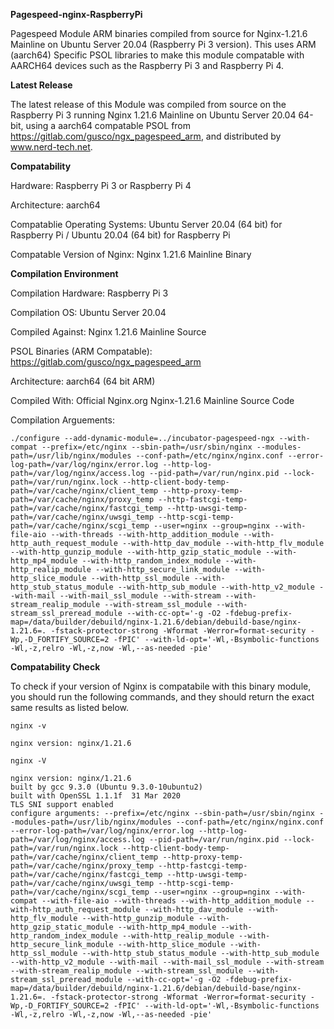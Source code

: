 **Pagespeed-nginx-RaspberryPi**

Pagespeed Module ARM binaries compiled from source for Nginx-1.21.6 Mainline on Ubuntu Server 20.04 (Raspberry Pi 3 version). 
This uses ARM (aarch64) Specific PSOL libraries to make this module compatable with AARCH64 devices such as the Raspberry Pi 3 and Raspberry Pi 4.

**Latest Release**

The latest release of this Module was compiled from source on the Raspberry Pi 3 running Nginx 1.21.6 Mainline on Ubuntu Server 20.04 64-bit, using a aarch64 compatable PSOL from https://gitlab.com/gusco/ngx_pagespeed_arm, and distributed by www.nerd-tech.net.

**Compatability**

Hardware: Raspberry Pi 3 or Raspberry Pi 4 

Architecture: aarch64 

Compatablie Operating Systems: Ubuntu Server 20.04 (64 bit) for Raspberry Pi / Ubuntu 20.04 (64 bit) for Raspberry Pi 

Compatable Version of Nginx: Nginx 1.21.6 Mainline Binary

**Compilation Environment**

Compilation Hardware: Raspberry Pi 3 

Compilation OS: Ubuntu Server 20.04 

Compiled Against: Nginx 1.21.6 Mainline Source 

PSOL Binaries (ARM Compatable): https://gitlab.com/gusco/ngx_pagespeed_arm 

Architecture: aarch64 (64 bit ARM) 

Compiled With: Official Nginx.org Nginx-1.21.6 Mainline Source Code 

Compilation Arguements:
```
./configure --add-dynamic-module=../incubator-pagespeed-ngx --with-compat --prefix=/etc/nginx --sbin-path=/usr/sbin/nginx --modules-path=/usr/lib/nginx/modules --conf-path=/etc/nginx/nginx.conf --error-log-path=/var/log/nginx/error.log --http-log-path=/var/log/nginx/access.log --pid-path=/var/run/nginx.pid --lock-path=/var/run/nginx.lock --http-client-body-temp-path=/var/cache/nginx/client_temp --http-proxy-temp-path=/var/cache/nginx/proxy_temp --http-fastcgi-temp-path=/var/cache/nginx/fastcgi_temp --http-uwsgi-temp-path=/var/cache/nginx/uwsgi_temp --http-scgi-temp-path=/var/cache/nginx/scgi_temp --user=nginx --group=nginx --with-file-aio --with-threads --with-http_addition_module --with-http_auth_request_module --with-http_dav_module --with-http_flv_module --with-http_gunzip_module --with-http_gzip_static_module --with-http_mp4_module --with-http_random_index_module --with-http_realip_module --with-http_secure_link_module --with-http_slice_module --with-http_ssl_module --with-http_stub_status_module --with-http_sub_module --with-http_v2_module --with-mail --with-mail_ssl_module --with-stream --with-stream_realip_module --with-stream_ssl_module --with-stream_ssl_preread_module --with-cc-opt='-g -O2 -fdebug-prefix-map=/data/builder/debuild/nginx-1.21.6/debian/debuild-base/nginx-1.21.6=. -fstack-protector-strong -Wformat -Werror=format-security -Wp,-D_FORTIFY_SOURCE=2 -fPIC' --with-ld-opt='-Wl,-Bsymbolic-functions -Wl,-z,relro -Wl,-z,now -Wl,--as-needed -pie'
```
**Compatability Check**

To check if your version of Nginx is compatabile with this binary module, you should run the following commands, and 
they should return the exact same results as listed below.

`nginx -v`
```
nginx version: nginx/1.21.6
```
`nginx -V`
```
nginx version: nginx/1.21.6
built by gcc 9.3.0 (Ubuntu 9.3.0-10ubuntu2)
built with OpenSSL 1.1.1f  31 Mar 2020
TLS SNI support enabled
configure arguments: --prefix=/etc/nginx --sbin-path=/usr/sbin/nginx --modules-path=/usr/lib/nginx/modules --conf-path=/etc/nginx/nginx.conf --error-log-path=/var/log/nginx/error.log --http-log-path=/var/log/nginx/access.log --pid-path=/var/run/nginx.pid --lock-path=/var/run/nginx.lock --http-client-body-temp-path=/var/cache/nginx/client_temp --http-proxy-temp-path=/var/cache/nginx/proxy_temp --http-fastcgi-temp-path=/var/cache/nginx/fastcgi_temp --http-uwsgi-temp-path=/var/cache/nginx/uwsgi_temp --http-scgi-temp-path=/var/cache/nginx/scgi_temp --user=nginx --group=nginx --with-compat --with-file-aio --with-threads --with-http_addition_module --with-http_auth_request_module --with-http_dav_module --with-http_flv_module --with-http_gunzip_module --with-http_gzip_static_module --with-http_mp4_module --with-http_random_index_module --with-http_realip_module --with-http_secure_link_module --with-http_slice_module --with-http_ssl_module --with-http_stub_status_module --with-http_sub_module --with-http_v2_module --with-mail --with-mail_ssl_module --with-stream --with-stream_realip_module --with-stream_ssl_module --with-stream_ssl_preread_module --with-cc-opt='-g -O2 -fdebug-prefix-map=/data/builder/debuild/nginx-1.21.6/debian/debuild-base/nginx-1.21.6=. -fstack-protector-strong -Wformat -Werror=format-security -Wp,-D_FORTIFY_SOURCE=2 -fPIC' --with-ld-opt='-Wl,-Bsymbolic-functions -Wl,-z,relro -Wl,-z,now -Wl,--as-needed -pie'
```
